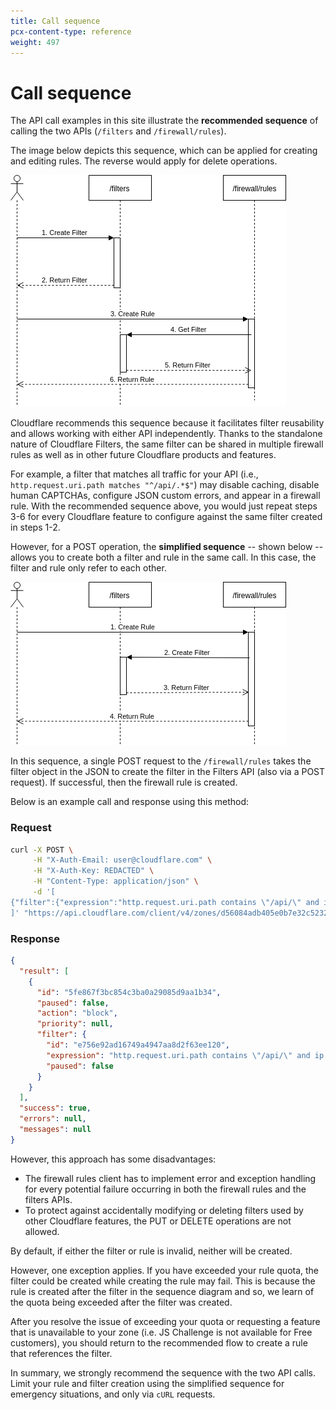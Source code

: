 ```yaml
---
title: Call sequence
pcx-content-type: reference
weight: 497
---
```


# Call sequence

The API call examples in this site illustrate the **recommended sequence** of calling the two APIs (`/filters` and `/firewall/rules`).

The image below depicts this sequence, which can be applied for creating and editing rules. The reverse would apply for delete operations.

![Recommended flow](../images/recommended-flow.png)

Cloudflare recommends this sequence because it facilitates filter reusability and allows working with either API independently. Thanks to the standalone nature of Cloudflare Filters, the same filter can be shared in multiple firewall rules as well as in other future Cloudflare products and features.

For example, a filter that matches all traffic for your API (i.e., `http.request.uri.path matches "^/api/.*$"`) may disable caching, disable human CAPTCHAs, configure JSON custom errors, and appear in a firewall rule. With the recommended sequence above, you would just repeat steps 3-6 for every Cloudflare feature to configure against the same filter created in steps 1-2.

However, for a POST operation, the **simplified sequence** -- shown below -- allows you to create both a filter and rule in the same call. In this case, the filter and rule only refer to each other.

![Simple flow](../images/simple-flow.png)

In this sequence, a single POST request to the `/firewall/rules` takes the filter object in the JSON to create the filter in the Filters API (also via a POST request). If successful, then the firewall rule is created.

Below is an example call and response using this method:

### Request

```bash
curl -X POST \
     -H "X-Auth-Email: user@cloudflare.com" \
     -H "X-Auth-Key: REDACTED" \
     -H "Content-Type: application/json" \
     -d '[
{"filter":{"expression":"http.request.uri.path contains \"/api/\" and ip.src eq 93.184.216.34"}, "action": "block"}
]' "https://api.cloudflare.com/client/v4/zones/d56084adb405e0b7e32c52321bf07be6/firewall/rules"
```

### Response

```json
{
  "result": [
    {
      "id": "5fe867f3bc854c3ba0a29085d9aa1b34",
      "paused": false,
      "action": "block",
      "priority": null,
      "filter": {
        "id": "e756e92ad16749a4947aa8d2f63ee120",
        "expression": "http.request.uri.path contains \"/api/\" and ip.src eq 93.184.216.34",
        "paused": false
      }
    }
  ],
  "success": true,
  "errors": null,
  "messages": null
}
```

However, this approach has some disadvantages:

- The firewall rules client has to implement error and exception handling for every potential failure occurring in both the firewall rules and the filters APIs.
- To protect against accidentally modifying or deleting filters used by other Cloudflare features, the PUT or DELETE operations are not allowed.

By default, if either the filter or rule is invalid, neither will be created.

However, one exception applies. If you have exceeded your rule quota, the filter could be created while creating the rule may fail. This is because the rule is created after the filter in the sequence diagram and so, we learn of the quota being exceeded after the filter was created.

After you resolve the issue of exceeding your quota or requesting a feature that is unavailable to your zone (i.e. JS Challenge is not available for Free customers), you should return to the recommended flow to create a rule that references the filter.

In summary, we strongly recommend the sequence with the two API calls. Limit your rule and filter creation using the simplified sequence for emergency situations, and only via `cURL` requests.